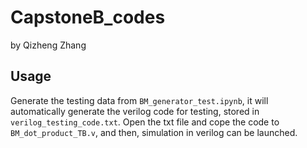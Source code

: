 # CapstoneB_codes

by Qizheng Zhang

## Usage

Generate the testing data from `BM_generator_test.ipynb`, it will automatically generate the verilog code for testing, stored in `verilog_testing_code.txt`. Open the txt file and cope the code to `BM_dot_product_TB.v`, and then, simulation in verilog can be launched.

